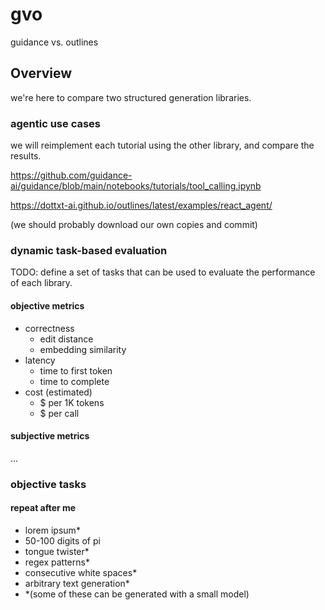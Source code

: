 # gvo

guidance vs. outlines

## Overview

we're here to compare two structured generation libraries.

### agentic use cases

we will reimplement each tutorial using the other library, and compare the results.

<https://github.com/guidance-ai/guidance/blob/main/notebooks/tutorials/tool_calling.ipynb>

<https://dottxt-ai.github.io/outlines/latest/examples/react_agent/>

(we should probably download our own copies and commit)

### dynamic task-based evaluation

TODO: define a set of tasks that can be used to evaluate the performance of each library.

#### objective metrics

- correctness
  - edit distance
  - embedding similarity
- latency
  - time to first token
  - time to complete
- cost (estimated)
  - $ per 1K tokens
  - $ per call

#### subjective metrics

...

### objective tasks

#### repeat after me

- lorem ipsum\*
- 50-100 digits of pi
- tongue twister\*
- regex patterns\*
- consecutive white spaces\*
- arbitrary text generation\*
- \*(some of these can be generated with a small model)
